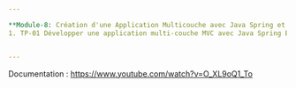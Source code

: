 ```yaml
---

**Module-8: Création d'une Application Multicouche avec Java Spring et React.js (20 points)**
1. TP-01 Développer une application multi-couche MVC avec Java Spring Et React.JS  


---
```

Documentation : 
https://www.youtube.com/watch?v=O_XL9oQ1_To
